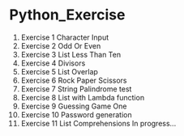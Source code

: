 # Python_Exercise
1) Exercise 1 Character Input
2) Exercise 2 Odd Or Even
3) Exercise 3 List Less Than Ten
4) Exercise 4 Divisors
5) Exercise 5 List Overlap
6) Exercise 6 Rock Paper Scissors
7) Exercise 7 String Palindrome test
8) Exercise 8 List with Lambda function
9) Exercise 9 Guessing Game One
10) Exercise 10 Password generation
11) Exercise 11 List Comprehensions 
In progress...
